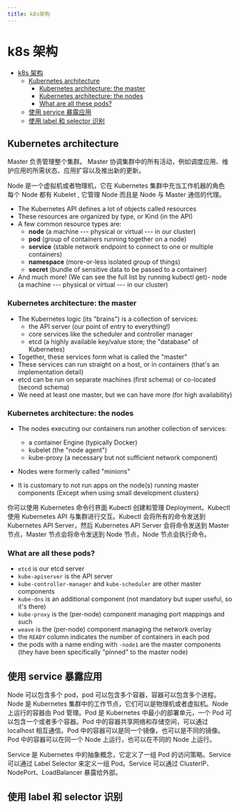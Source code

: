 ```yaml
---
title: k8s架构
---
```


# k8s 架构

<!-- @import "[TOC]" {cmd="toc" depthFrom=1 depthTo=6 orderedList=false} -->

<!-- code_chunk_output -->

- [k8s 架构](#-k8s-架构-)
  - [Kubernetes architecture](#-kubernetes-architecture-)
    - [Kubernetes architecture: the master](#-kubernetes-architecture-the-master-)
    - [Kubernetes architecture: the nodes](#-kubernetes-architecture-the-nodes-)
    - [What are all these pods?](#-what-are-all-these-pods-)
  - [使用 service 暴露应用](#-使用-service-暴露应用-)
  - [使用 label 和 selector 识别](#-使用-label-和-selector-识别-)

<!-- /code_chunk_output -->

## Kubernetes architecture

Master 负责管理整个集群。 Master 协调集群中的所有活动，例如调度应用、维护应用的所需状态、应用扩容以及推出新的更新。

Node 是一个虚拟机或者物理机，它在 Kubernetes 集群中充当工作机器的角色 每个 Node 都有 Kubelet , 它管理 Node 而且是 Node 与 Master 通信的代理。

- The Kubernetes API defines a lot of objects called resources
- These resources are organized by type, or Kind (in the API)
- A few common resource types are:
  - **node** (a machine --- physical or virtual --- in our cluster)
  - **pod** (group of containers running together on a node)
  - **service** (stable network endpoint to connect to one or multiple containers)
  - **namespace** (more-or-less isolated group of things)
  - **secret** (bundle of sensitive data to be passed to a container)
- And much more! (We can see the full list by running kubectl get)- node (a machine --- physical or virtual --- in our cluster)

### Kubernetes architecture: the master

- The Kubernetes logic (its "brains") is a collection of services:
  - the API server (our point of entry to everything!)
  - core services like the scheduler and controller manager
  - etcd (a highly available key/value store; the "database" of Kubernetes)
- Together, these services form what is called the "master"
- These services can run straight on a host, or in containers (that's an implementation detail)
- etcd can be run on separate machines (first schema) or co-located (second schema)
- We need at least one master, but we can have more (for high availability)

### Kubernetes architecture: the nodes

- The nodes executing our containers run another collection of services:

  - a container Engine (typically Docker)
  - kubelet (the "node agent")
  - kube-proxy (a necessary but not sufficient network component)

- Nodes were formerly called "minions"

- It is customary to not run apps on the node(s) running master components (Except when using small development clusters)

你可以使用 Kubernetes 命令行界面 Kubectl 创建和管理 Deployment。Kubectl 使用 Kubernetes API 与集群进行交互。Kubectl 会将所有的命令发送到 Kubernetes API Server，然后 Kubernetes API Server 会将命令发送到 Master 节点，Master 节点会将命令发送到 Node 节点，Node 节点会执行命令。

### What are all these pods?

- `etcd` is our etcd server
- `kube-apiserver` is the API server
- `kube-controller-manager` and `kube-scheduler` are other master components
- `kube-dns` is an additional component (not mandatory but super useful, so it's there)
- `kube-proxy` is the (per-node) component managing port mappings and such
- `weave` is the (per-node) component managing the network overlay
- the `READY` column indicates the number of containers in each pod
- the pods with a name ending with `-node1` are the master components (they have been specifically "pinned" to the master node)

## 使用 service 暴露应用

Node 可以包含多个 pod，pod 可以包含多个容器，容器可以包含多个进程。Node 是 Kubernetes 集群中的工作节点，它们可以是物理机或者虚拟机。Node 上运行的容器由 Pod 管理。Pod 是 Kubernetes 中最小的部署单元，一个 Pod 可以包含一个或者多个容器。Pod 中的容器共享网络和存储空间，可以通过 localhost 相互通信。Pod 中的容器可以是同一个镜像，也可以是不同的镜像。Pod 中的容器可以在同一个 Node 上运行，也可以在不同的 Node 上运行。

Service 是 Kubernetes 中的抽象概念，它定义了一组 Pod 的访问策略。Service 可以通过 Label Selector 来定义一组 Pod。Service 可以通过 ClusterIP、NodePort、LoadBalancer 暴露给外部。

## 使用 label 和 selector 识别

